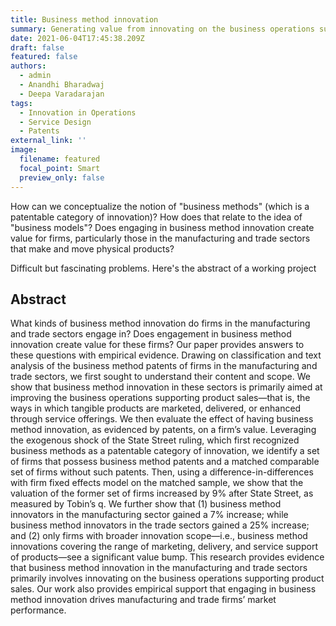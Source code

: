 ```yaml
---
title: Business method innovation
summary: Generating value from innovating on the business operations supporting product sales
date: 2021-06-04T17:45:38.209Z
draft: false
featured: false
authors:
  - admin
  - Anandhi Bharadwaj
  - Deepa Varadarajan
tags:
  - Innovation in Operations
  - Service Design
  - Patents
external_link: ''
image:
  filename: featured
  focal_point: Smart
  preview_only: false
---
```

How can we conceptualize the notion of "business methods" (which is a patentable category of innovation)? How does that relate to the idea of "business models"? Does engaging in business method innovation create value for firms, particularly those in the manufacturing and trade sectors that make and move physical products? 

Difficult but fascinating problems. Here's the abstract of a working project


## Abstract
What kinds of business method innovation do firms in the manufacturing and trade sectors engage in? Does engagement in business method innovation create value for these firms? Our paper provides answers to these questions with empirical evidence. Drawing on classification and text analysis of the business method patents of firms in the manufacturing and trade sectors, we first sought to understand their content and scope. We show that business method innovation in these sectors is primarily aimed at improving the business operations supporting product sales—that is, the ways in which tangible products are marketed, delivered, or enhanced through service offerings. We then evaluate the effect of having business method innovation, as evidenced by patents, on a firm’s value. Leveraging the exogenous shock of the State Street ruling, which first recognized business methods as a patentable category of innovation, we identify a set of firms that possess business method patents and a matched comparable set of firms without such patents. Then, using a difference-in-differences with firm fixed effects model on the matched sample, we show that the valuation of the former set of firms increased by 9% after State Street, as measured by Tobin’s q. We further show that (1) business method innovators in the manufacturing sector gained a 7% increase; while business method innovators in the trade sectors gained a 25% increase; and (2) only firms with broader innovation scope—i.e., business method innovations covering the range of marketing, delivery, and service support of products—see a significant value bump. This research provides evidence that business method innovation in the manufacturing and trade sectors primarily involves innovating on the business operations supporting product sales. Our work also provides empirical support that engaging in business method innovation drives manufacturing and trade firms’ market performance. 
